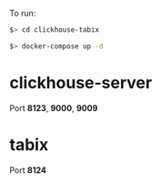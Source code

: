 To run: 
```sh
$> cd clickhouse-tabix
```
```sh
$> docker-compose up -d
```

# clickhouse-server

Port **8123**, **9000**, **9009**

# tabix

Port **8124**
